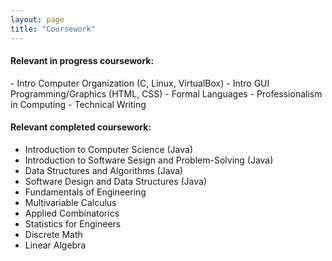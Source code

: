 ```yaml
---
layout: page
title: "Coursework"
---
```

<h4>Relevant in progress coursework:</h4>
- Intro Computer Organization (C, Linux, VirtualBox)
- Intro GUI Programming/Graphics (HTML, CSS)
- Formal Languages
- Professionalism in Computing
- Technical Writing 


<h4>Relevant completed coursework:</h4>

- Introduction to Computer Science (Java)
- Introduction to Software Sesign and Problem-Solving (Java)
- Data Structures and Algorithms (Java)
- Software Design and Data Structures (Java)
- Fundamentals of Engineering
- Multivariable Calculus 
- Applied Combinatorics
- Statistics for Engineers
- Discrete Math
- Linear Algebra
